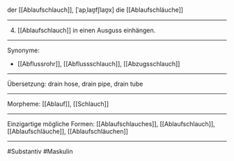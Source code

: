 der [[Ablaufschlauch]], [ˈapˌlaʊ̯fʃlaʊ̯x]
die [[Ablaufschläuche]]

---

4. [[Ablaufschlauch]] in einen Ausguss einhängen.

---

Synonyme:

- [[Abflussrohr]], [[Abflussschlauch]], [[Abzugsschlauch]]

---

Übersetzung: drain hose, drain pipe, drain tube

---

Morpheme:
[[Ablauf]], [[Schlauch]]

---

Einzigartige mögliche Formen: [[Ablaufschlauches]], [[Ablaufschlauch]], [[Ablaufschläuche]], [[Ablaufschläuchen]]

---

#Substantiv #Maskulin 
